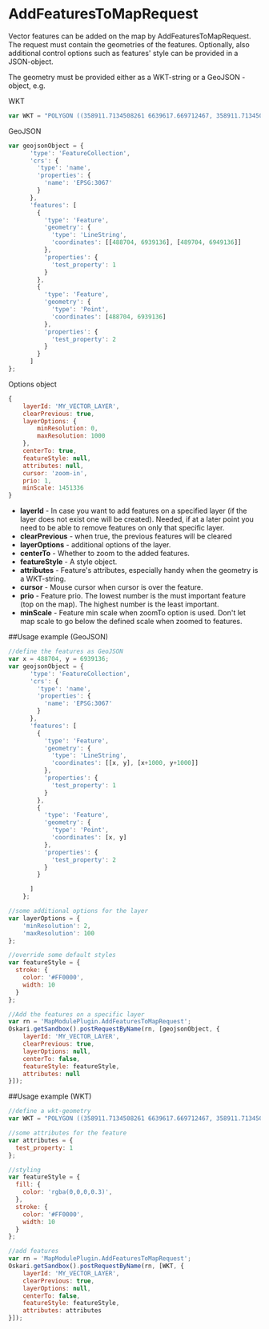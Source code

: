 # AddFeaturesToMapRequest

Vector features can be added on the map by AddFeaturesToMapRequest. The request must contain the geometries of the features. Optionally, also additional control options such as features' style can be provided in a JSON-object.

The geometry must be provided either as a WKT-string or a GeoJSON - object, e.g.

WKT
```javascript
var WKT = "POLYGON ((358911.7134508261 6639617.669712467, 358911.7134508261 6694516.612323322, 382536.4910289571 6694516.612323322, 382536.4910289571 6639617.669712467, 358911.7134508261 6639617.669712467))";
```

GeoJSON
```javascript
var geojsonObject = {
      'type': 'FeatureCollection',
      'crs': {
        'type': 'name',
        'properties': {
          'name': 'EPSG:3067'
        }
      },
      'features': [
        {
          'type': 'Feature',
          'geometry': {
            'type': 'LineString',
            'coordinates': [[488704, 6939136], [489704, 6949136]]
          },
          'properties': {
            'test_property': 1
          }
        },
        {
          'type': 'Feature',
          'geometry': {
            'type': 'Point',
            'coordinates': [488704, 6939136]
          },
          'properties': {
            'test_property': 2
          }
        }
      ]
};
```

Options object
```javascript
{
    layerId: 'MY_VECTOR_LAYER', 
    clearPrevious: true,
    layerOptions: {
    	minResolution: 0, 
    	maxResolution: 1000
    },
    centerTo: true,
    featureStyle: null,
    attributes: null,
    cursor: 'zoom-in',
    prio: 1,
    minScale: 1451336
}
```
<ul>
	<li>
		<b>layerId</b> - In case you want to add features on a specified layer (if the layer does not exist one will be created). Needed, if at a later point you need to be able to remove features on only that specific layer. 
	</li>
	<li>
		<b>clearPrevious</b> - when true, the previous features will be cleared
	</li>
	<li>
		<b>layerOptions</b> - additional options of the layer.  
	</li>
	<li>
		<b>centerTo</b> - Whether to zoom to the added features.
	</li>
	<li>
		<b>featureStyle</b> - A style object.
	</li>
	<li>
		<b>attributes</b> - Feature's attributes, especially handy when the geometry is a WKT-string.
	</li>
  <li>
    <b>cursor</b> - Mouse cursor when cursor is over the feature.
  </li>
  <li>
    <b>prio</b> - Feature prio. The lowest number is the must important feature (top on the map). The highest number is the least important.
  </li>
  <li>
    <b>minScale</b> - Feature min scale when zoomTo option is used. Don't let map scale to go below the defined scale when zoomed to features.
  </li>
</ul>

##Usage example (GeoJSON)

```javascript
//define the features as GeoJSON
var x = 488704, y = 6939136;
var geojsonObject = {
      'type': 'FeatureCollection',
      'crs': {
        'type': 'name',
        'properties': {
          'name': 'EPSG:3067'
        }
      },
      'features': [
        {
          'type': 'Feature',
          'geometry': {
            'type': 'LineString',
            'coordinates': [[x, y], [x+1000, y+1000]]
          },
          'properties': {
            'test_property': 1
          }
        },
        {
          'type': 'Feature',
          'geometry': {
            'type': 'Point',
            'coordinates': [x, y]
	      },
	      'properties': {
	        'test_property': 2
	      }
        }

      ]
    };

//some additional options for the layer
var layerOptions = {
    'minResolution': 2,
    'maxResolution': 100
};

//override some default styles
var featureStyle = {
  stroke: {
    color: '#FF0000',
    width: 10
  }
};

//Add the features on a specific layer
var rn = 'MapModulePlugin.AddFeaturesToMapRequest';
Oskari.getSandbox().postRequestByName(rn, [geojsonObject, {
    layerId: 'MY_VECTOR_LAYER',
    clearPrevious: true,
    layerOptions: null,
    centerTo: false,
    featureStyle: featureStyle,
    attributes: null
}]);
```
##Usage example (WKT)

```javascript
//define a wkt-geometry
var WKT = "POLYGON ((358911.7134508261 6639617.669712467, 358911.7134508261 6694516.612323322, 382536.4910289571 6694516.612323322, 382536.4910289571 6639617.669712467, 358911.7134508261 6639617.669712467))";

//some attributes for the feature
var attributes = {
  test_property: 1
};

//styling
var featureStyle = {
  fill: {
    color: 'rgba(0,0,0,0.3)',
  },
  stroke: {
    color: '#FF0000',
    width: 10
  }
};

//add features
var rn = 'MapModulePlugin.AddFeaturesToMapRequest';
Oskari.getSandbox().postRequestByName(rn, [WKT, {
    layerId: 'MY_VECTOR_LAYER',
    clearPrevious: true,
    layerOptions: null,
    centerTo: false,
    featureStyle: featureStyle,
    attributes: attributes
}]);
```


